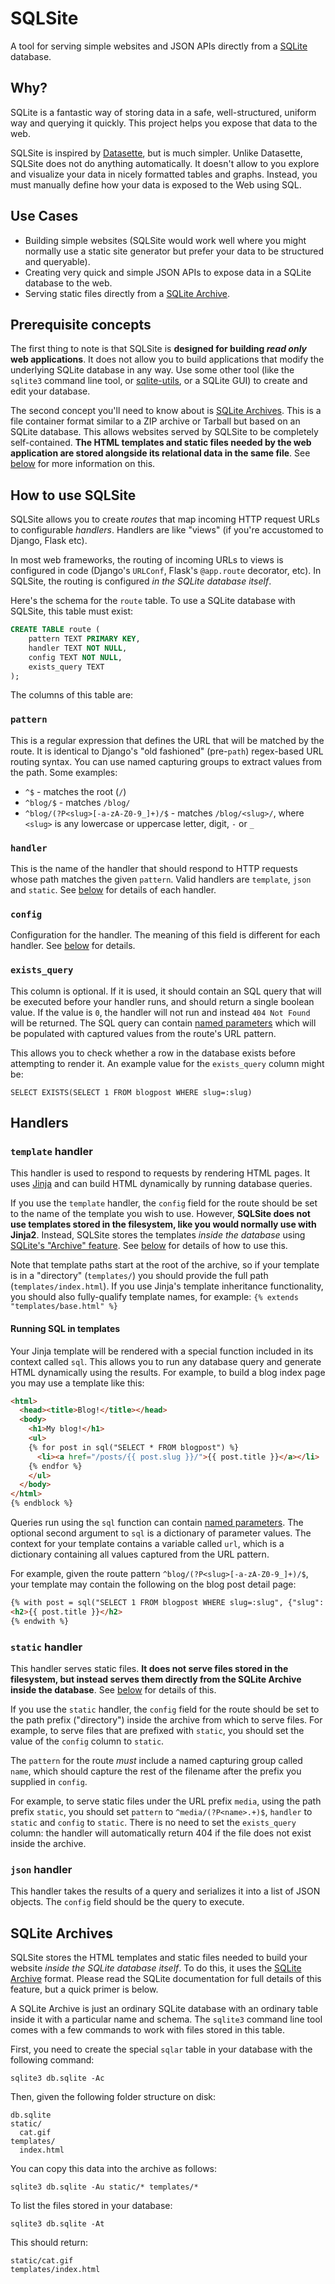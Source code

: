 # SQLSite

A tool for serving simple websites and JSON APIs directly from a [SQLite](https://sqlite.org/) database.

## Why?

SQLite is a fantastic way of storing data in a safe, well-structured, uniform way and querying it quickly. This project helps you expose that data to the web.

SQLSite is inspired by [Datasette](https://datasette.readthedocs.io), but is much simpler. Unlike Datasette, SQLSite does not do anything automatically. It doesn't allow to you explore and visualize your data in nicely formatted tables and graphs. Instead, you must manually define how your data is exposed to the Web using SQL.

## Use Cases

* Building simple websites (SQLSite would work well where you might normally use a static site generator but prefer your data to be structured and queryable).
* Creating very quick and simple JSON APIs to expose data in a SQLite database to the web.
* Serving static files directly from a [SQLite Archive](https://sqlite.org/sqlar.html).

## Prerequisite concepts

The first thing to note is that SQLSite is **designed for building _read only_ web applications**. It does not allow you to build applications that modify the underlying SQLite database in any way. Use some other tool (like the `sqlite3` command line tool, or [sqlite-utils](https://sqlite-utils.readthedocs.io/), or a SQLite GUI) to create and edit your database. 

The second concept you'll need to know about is [SQLite Archives](https://sqlite.org/sqlar.html). This is a file container format similar to a ZIP archive or Tarball but based on an SQLite database. This allows websites served by SQLSite to be completely self-contained. **The HTML templates and static files needed by the web application are stored alongside its relational data in the same file**. See [below](#sqlite-archives) for more information on this.

## How to use SQLSite

SQLSite allows you to create _routes_ that map incoming HTTP request URLs to configurable _handlers_. Handlers are like "views" (if you're accustomed to Django, Flask etc).

In most web frameworks, the routing of incoming URLs to views is configured in code (Django's `URLConf`, Flask's `@app.route` decorator, etc). In SQLSite, the routing is configured _in the SQLite database itself_.

Here's the schema for the `route` table. To use a SQLite database with SQLSite, this table must exist:

```sql
CREATE TABLE route (
    pattern TEXT PRIMARY KEY,
    handler TEXT NOT NULL,
    config TEXT NOT NULL,
    exists_query TEXT
);
```

The columns of this table are:

### `pattern`

This is a regular expression that defines the URL that will be matched by the route. It is identical to Django's "old fashioned" (pre-`path`) regex-based URL routing syntax. You can use named capturing groups to extract values from the path. Some examples:

* `^$` - matches the root (`/`)
* `^blog/$` - matches `/blog/`
* `^blog/(?P<slug>[-a-zA-Z0-9_]+)/$` - matches `/blog/<slug>/`, where `<slug>` is any lowercase or uppercase letter, digit, `-` or `_`

### `handler`

This is the name of the handler that should respond to HTTP requests whose path matches the given `pattern`. Valid handlers are `template`, `json` and `static`. See [below](#handlers) for details of each handler.

### `config`

Configuration for the handler. The meaning of this field is different for each handler. See [below](#handlers) for details.

### `exists_query`

This column is optional. If it is used, it should contain an SQL query that will be executed before your handler runs, and should return a single boolean value. If the value is `0`, the handler will not run and instead `404 Not Found` will be returned. The SQL query can contain [named parameters](https://sqlite.org/lang_expr.html#varparam) which will be populated with captured values from the route's URL pattern.

This allows you to check whether a row in the database exists before attempting to render it. An example value for the `exists_query` column might be:

`SELECT EXISTS(SELECT 1 FROM blogpost WHERE slug=:slug)`

## Handlers

### `template` handler

This handler is used to respond to requests by rendering HTML pages. It uses [Jinja](https://jinja.palletsprojects.com/) and can build HTML dynamically by running database queries.

If you use the `template` handler, the `config` field for the route should be set to the name of the template you wish to use. However, **SQLSite does not use templates stored in the filesystem, like you would normally use with Jinja2**. Instead, SQLSite stores the templates _inside the database_ using [SQLite's "Archive" feature](https://sqlite.org/sqlar.html). See [below](#sqlite-archives) for details of how to use this.

Note that template paths start at the root of the archive, so if your template is in a "directory" (`templates/`) you should provide the full path (`templates/index.html`). If you use Jinja's template inheritance functionality, you should also fully-qualify template names, for example: `{% extends "templates/base.html" %}`

#### Running SQL in templates

Your Jinja template will be rendered with a special function included in its context called `sql`. This allows you to run any database query and generate HTML dynamically using the results. For example, to build a blog index page you may use a template like this:

```html
<html>
  <head><title>Blog!</title></head>
  <body>
    <h1>My blog!</h1>
    <ul>
    {% for post in sql("SELECT * FROM blogpost") %}
      <li><a href="/posts/{{ post.slug }}/">{{ post.title }}</a></li>
    {% endfor %}
    </ul>
  </body>
</html>
{% endblock %}
```

Queries run using the `sql` function can contain [named parameters](https://sqlite.org/lang_expr.html#varparam). The optional second argument to `sql` is a dictionary of parameter values. The context for your template contains a variable called `url`, which is a dictionary containing all values captured from the URL pattern.

For example, given the route pattern `^blog/(?P<slug>[-a-zA-Z0-9_]+)/$`, your template may contain the following on the blog post detail page:

```html
{% with post = sql("SELECT 1 FROM blogpost WHERE slug=:slug", {"slug": url.slug})[0] %}
<h2>{{ post.title }}</h2>
{% endwith %}
```

### `static` handler

This handler serves static files. **It does not serve files stored in the filesystem, but instead serves them directly from the SQLite Archive inside the database**. See [below](#sqlite-archives) for details of this.

If you use the `static` handler, the `config` field for the route should be set to the path prefix ("directory") inside the archive from which to serve files. For example, to serve files that are prefixed with `static`, you should set the value of the `config` column to `static`.

The `pattern` for the route _must_ include a named capturing group called `name`, which should capture the rest of the filename after the prefix you supplied in `config`.

For example, to serve static files under the URL prefix `media`, using the path prefix `static`, you should set `pattern` to `^media/(?P<name>.+)$`, `handler` to `static` and `config` to `static`. There is no need to set the `exists_query` column: the handler will automatically return 404 if the file does not exist inside the archive.

### `json` handler

This handler takes the results of a query and serializes it into a list of JSON objects. The `config` field should be the query to execute.

## SQLite Archives

SQLSite stores the HTML templates and static files needed to build your website _inside the SQLite database itself_. To do this, it uses the [SQLite Archive](https://sqlite.org/sqlar.html) format. Please read the SQLite documentation for full details of this feature, but a quick primer is below.

A SQLite Archive is just an ordinary SQLite database with an ordinary table inside it with a particular name and schema. The `sqlite3` command line tool comes with a few commands to work with files stored in this table.

First, you need to create the special `sqlar` table in your database with the following command:

`sqlite3 db.sqlite -Ac`

Then, given the following folder structure on disk:

```
db.sqlite
static/
  cat.gif
templates/
  index.html
```

You can copy this data into the archive as follows:

`sqlite3 db.sqlite -Au static/* templates/*`

To list the files stored in your database:

`sqlite3 db.sqlite -At`

This should return:

```
static/cat.gif
templates/index.html
```
